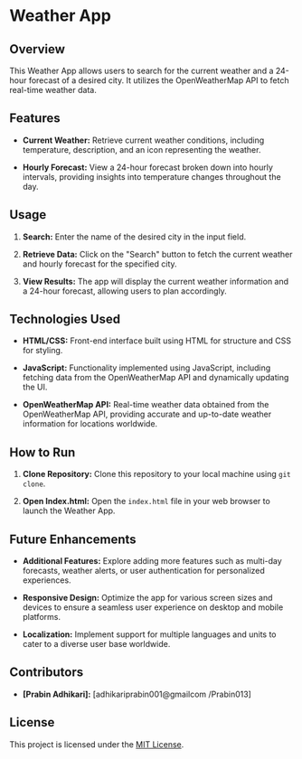 # Weather App

## Overview

This Weather App allows users to search for the current weather and a 24-hour forecast of a desired city. It utilizes the OpenWeatherMap API to fetch real-time weather data.

## Features

- **Current Weather:** Retrieve current weather conditions, including temperature, description, and an icon representing the weather.
  
- **Hourly Forecast:** View a 24-hour forecast broken down into hourly intervals, providing insights into temperature changes throughout the day.
  
## Usage

1. **Search:** Enter the name of the desired city in the input field.
  
2. **Retrieve Data:** Click on the "Search" button to fetch the current weather and hourly forecast for the specified city.
  
3. **View Results:** The app will display the current weather information and a 24-hour forecast, allowing users to plan accordingly.
  
## Technologies Used

- **HTML/CSS:** Front-end interface built using HTML for structure and CSS for styling.
  
- **JavaScript:** Functionality implemented using JavaScript, including fetching data from the OpenWeatherMap API and dynamically updating the UI.
  
- **OpenWeatherMap API:** Real-time weather data obtained from the OpenWeatherMap API, providing accurate and up-to-date weather information for locations worldwide.
  
## How to Run

1. **Clone Repository:** Clone this repository to your local machine using `git clone`.
  
2. **Open Index.html:** Open the `index.html` file in your web browser to launch the Weather App.
  
## Future Enhancements

- **Additional Features:** Explore adding more features such as multi-day forecasts, weather alerts, or user authentication for personalized experiences.
  
- **Responsive Design:** Optimize the app for various screen sizes and devices to ensure a seamless user experience on desktop and mobile platforms.
  
- **Localization:** Implement support for multiple languages and units to cater to a diverse user base worldwide.

## Contributors

- **[Prabin Adhikari]:** [adhikariprabin001@gmailcom /Prabin013]

## License

This project is licensed under the [MIT License](LICENSE).
